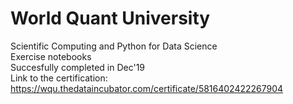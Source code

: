 # World Quant University
Scientific Computing and Python for Data Science<br>
Exercise notebooks 
<br>Succesfully completed in Dec'19
<br>Link to the certification: https://wqu.thedataincubator.com/certificate/5816402422267904

